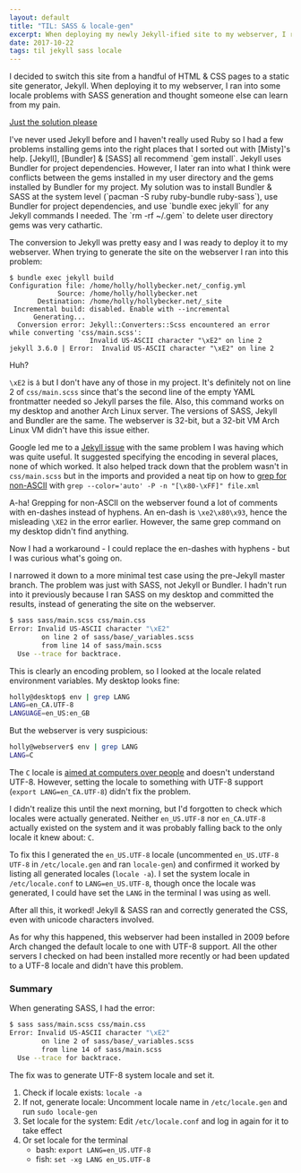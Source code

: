 ```yaml
---
layout: default
title: "TIL: SASS & locale-gen"
excerpt: When deploying my newly Jekyll-ified site to my webserver, I ran into some locale problems with SASS generation and thought someone else can learn from my pain.
date: 2017-10-22
tags: til jekyll sass locale
---
```


<section id='intro' markdown='1'>
I decided to switch this site from a handful of HTML & CSS pages to a static site generator, Jekyll. When deploying it to my webserver, I ran into some locale problems with SASS generation and thought someone else can learn from my pain.

[Just the solution please](#summary)
</section>

<section markdown='1'>
I've never used Jekyll before and I haven't really used Ruby so I had a few problems installing gems into the right places that I sorted out with [Misty]'s help.  [Jekyll], [Bundler] & [SASS] all recommend `gem install`. Jekyll uses Bundler for project dependencies.  However, I later ran into what I think were conflicts between the gems installed in my user directory and the gems installed by Bundler for my project. My solution was to install Bundler & SASS at the system level (`pacman -S ruby ruby-bundle ruby-sass`), use Bundler for project dependencies, and use `bundle exec jekyll` for any Jekyll commands I needed.  The `rm -rf ~/.gem` to delete user directory gems was very cathartic.

[Misty]: https://twitter.com/mistydemeo
[Jekyll]: https://jekyllrb.com/docs/installation/#install-with-rubygems
[Bundler]: http://bundler.io/
[SASS]: http://sass-lang.com/install

The conversion to Jekyll was pretty easy and I was ready to deploy it to my webserver.  When trying to generate the site on the webserver I ran into this problem:

```
$ bundle exec jekyll build
Configuration file: /home/holly/hollybecker.net/_config.yml
            Source: /home/holly/hollybecker.net
       Destination: /home/holly/hollybecker.net/_site
 Incremental build: disabled. Enable with --incremental
      Generating... 
  Conversion error: Jekyll::Converters::Scss encountered an error while converting 'css/main.scss':
                    Invalid US-ASCII character "\xE2" on line 2
jekyll 3.6.0 | Error:  Invalid US-ASCII character "\xE2" on line 2
```

Huh?

`\xE2` is `â` but I don't have any of those in my project.  It's definitely not on line 2 of `css/main.scss` since that's the second line of the empty YAML frontmatter needed so Jekyll parses the file.  Also, this command works on my desktop and another Arch Linux server.  The versions of SASS, Jekyll and Bundler are the same.  The webserver is 32-bit, but a 32-bit VM Arch Linux VM didn't have this issue either.

Google led me to a [Jekyll issue] with the same problem I was having which was quite useful. It suggested specifying the encoding in several places, none of which worked.  It also helped track down that the problem wasn't in `css/main.scss` but in the imports and provided a neat tip on how to [grep for non-ASCII] with `grep --color='auto' -P -n "[\x80-\xFF]" file.xml`

[Jekyll issue]: https://github.com/jekyll/jekyll/issues/4268
[grep for non-ASCII]: https://stackoverflow.com/a/13702856

A-ha! Grepping for non-ASCII on the webserver found a lot of comments with en-dashes instead of hyphens.  An en-dash is `\xe2\x80\x93`, hence the misleading `\XE2` in the error earlier. However, the same grep command on my desktop didn't find anything.

Now I had a workaround - I could replace the en-dashes with hyphens - but I was curious what's going on.

I narrowed it down to a more minimal test case using the pre-Jekyll master branch.  The problem was just with SASS, not Jekyll or Bundler. I hadn't run into it previously because I ran SASS on my desktop and committed the results, instead of generating the site on the webserver.

```bash
$ sass sass/main.scss css/main.css 
Error: Invalid US-ASCII character "\xE2"
        on line 2 of sass/base/_variables.scss
        from line 14 of sass/main.scss
  Use --trace for backtrace.
```

This is clearly an encoding problem, so I looked at the locale related environment variables. My desktop looks fine:
```bash
holly@desktop$ env | grep LANG
LANG=en_CA.UTF-8
LANGUAGE=en_US:en_GB
```

But the webserver is very suspicious:
```bash
holly@webserver$ env | grep LANG
LANG=C
```

The `C` locale is [aimed at computers over people][C locale] and doesn't understand UTF-8.  However, setting the locale to something with UTF-8 support (`export LANG=en_CA.UTF-8`) didn't fix the problem.

[C locale]: https://unix.stackexchange.com/a/87763

I didn't realize this until the next morning, but I'd forgotten to check which locales were actually generated.  Neither `en_US.UTF-8` nor `en_CA.UTF-8` actually existed on the system and it was probably falling back to the only locale it knew about: `C`.

To fix this I generated the `en_US.UTF-8` locale (uncommented `en_US.UTF-8 UTF-8` in `/etc/locale.gen` and ran `locale-gen`) and confirmed it worked by listing all generated locales (`locale -a`).  I set the system locale in `/etc/locale.conf` to `LANG=en_US.UTF-8`, though once the locale was generated, I could have set the `LANG` in the terminal I was using as well.

After all this, it worked! Jekyll & SASS ran and correctly generated the CSS, even with unicode characters involved.

As for why this happened, this webserver had been installed in 2009 before Arch changed the default locale to one with UTF-8 support.  All the other servers I checked on had been installed more recently or had been updated to a UTF-8 locale and didn't have this problem.
</section>

### Summary

<section id='summary' markdown='1'>
When generating SASS, I had the error:

```bash
$ sass sass/main.scss css/main.css
Error: Invalid US-ASCII character "\xE2"
        on line 2 of sass/base/_variables.scss
        from line 14 of sass/main.scss
  Use --trace for backtrace.
```

The fix was to generate UTF-8 system locale and set it.

1. Check if locale exists: `locale -a`
2. If not, generate locale: Uncomment locale name in `/etc/locale.gen` and run `sudo locale-gen`
3. Set locale for the system: Edit `/etc/locale.conf` and log in again for it to take effect
4. Or set locale for the terminal
   * bash: `export LANG=en_US.UTF-8`
   * fish: `set -xg LANG en_US.UTF-8`
</section>